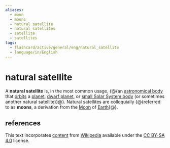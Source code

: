 ```yaml
---
aliases:
  - moon
  - moons
  - natural satellite
  - natural satellites
  - satellite
  - satellites
tags:
  - flashcard/active/general/eng/natural_satellite
  - language/in/English
---
```


# natural satellite

A __natural satellite__ is, in the most common usage, {@{an [astronomical body](astronomical%20object.md) that [orbits](orbit.md) a [planet](plant.md), [dwarf planet](dwarf%20planet.md), or [small Solar System body](small%20Solar%20System%20body.md) (or sometimes another natural satellite)}@}. Natural satellites are colloquially {@{referred to as __moons__, a derivation from the [Moon](Moon.md) of [Earth](Earth.md)}@}.

## references

This text incorporates [content](https://en.wikipedia.org/wiki/natural_satellite) from [Wikipedia](Wikipedia.md) available under the [CC BY-SA 4.0](https://creativecommons.org/licenses/by-sa/4.0/) license.
